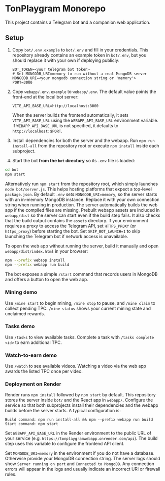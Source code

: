 # TonPlaygram Monorepo

This project contains a Telegram bot and a companion web application.

## Setup

1. Copy `bot/.env.example` to `bot/.env` and fill in your credentials. This
   repository already contains an example token in `bot/.env`, but you should
   replace it with your own if deploying publicly:
   ```
   BOT_TOKEN=<your telegram bot token>
   # Set MONGODB_URI=memory to run without a real MongoDB server
   MONGODB_URI=<your mongodb connection string or 'memory'>
   PORT=3000
   ```
2. Copy `webapp/.env.example` to `webapp/.env`. The default value points the
   front-end at the local bot server:
   ```
   VITE_API_BASE_URL=http://localhost:3000
   ```
   When the server builds the frontend automatically, it sets
   `VITE_API_BASE_URL` using the `WEBAPP_API_BASE_URL` environment variable.
   If `WEBAPP_API_BASE_URL` is not specified, it defaults to
   `http://localhost:$PORT`.

3. Install dependencies for both the server and the webapp. Run
   `npm run install-all` from the repository root or execute `npm install`
   inside each subproject.
4. Start the bot **from the `bot` directory** so its `.env` file is loaded:
```bash
cd bot
npm start
```
   Alternatively run `npm start` from the repository root, which simply
   launches `node bot/server.js`. This helps hosting platforms that expect a
   top-level `package.json`.
   By default `.env` sets `MONGODB_URI=memory`, so the server starts with an in-memory MongoDB instance. Replace it with your own connection string when running in production.
   The server automatically builds the web app if the compiled files are missing. Prebuilt webapp assets are included in `webapp/dist` so the server can start even if the build step fails. It also checks that the build output contains the `assets` directory. If your environment requires a proxy to access the Telegram API, set `HTTPS_PROXY` (or `https_proxy`) before starting the bot. Set `SKIP_BOT_LAUNCH=1` to skip launching the Telegram bot if network access is unavailable.


   To open the web app without running the server, build it manually and open `webapp/dist/index.html` in your browser:
   ```bash
   npm --prefix webapp install
   npm --prefix webapp run build
   ```

The bot exposes a simple `/start` command that records users in MongoDB and offers a button to open the web app.

### Mining demo

Use `/mine start` to begin mining, `/mine stop` to pause, and `/mine claim` to collect pending TPC. `/mine status` shows your current mining state and unclaimed rewards.

### Tasks demo

Use `/tasks` to view available tasks. Complete a task with `/tasks complete <id>` to earn additional TPC.

### Watch-to-earn demo

Use `/watch` to see available videos. Watching a video via the web app awards the listed TPC once per video.

### Deployment on Render

Render runs `npm install` followed by `npm start` by default. This repository stores the server inside `bot/` and the React app in `webapp/`. Configure the service so that both subprojects install their dependencies and the webapp builds before the server starts.
A typical configuration is:

```
Build command: npm run install-all && npm --prefix webapp run build
Start command: npm start
```

Set `WEBAPP_API_BASE_URL` in the Render environment to the public URL of your
service (e.g. `https://tonplaygramwebapp.onrender.com/api`). The build step uses
this variable to configure the frontend API client.

Set `MONGODB_URI=memory` in the environment if you do not have a database. Otherwise provide your MongoDB connection string. The server logs should show `Server running on port` and `Connected to MongoDB`. Any connection errors will appear in the logs and usually indicate an incorrect URI or firewall rules.
